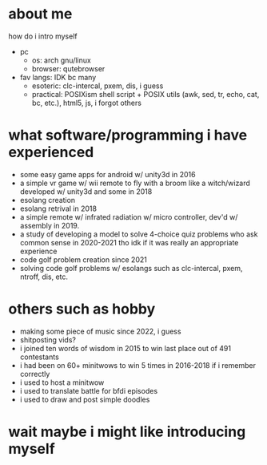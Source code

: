# about me
how do i intro myself

- pc
  - os: arch gnu/linux
  - browser: qutebrowser
- fav langs: IDK bc many
  - esoteric: clc-intercal, pxem, dis, i guess
  - practical: POSIXism shell script + POSIX utils (awk, sed, tr, echo, cat, bc, etc.), html5, js, i forgot others

# what software/programming i have experienced
- some easy game apps for android w/ unity3d in 2016
- a simple vr game w/ wii remote to fly with a broom like a witch/wizard developed w/ unity3d and some in 2018
- esolang creation
- esolang retrival in 2018
- a simple remote w/ infrated radiation w/ micro controller, dev'd w/ assembly in 2019.
- a study of developing a model to solve 4-choice quiz problems who ask common sense in 2020-2021 tho idk if it was really an appropriate experience
- code golf problem creation since 2021
- solving code golf problems w/ esolangs such as clc-intercal, pxem, ntroff, dis, etc.

# others such as hobby
- making some piece of music since 2022, i guess
- shitposting vids?
- i joined ten words of wisdom in 2015 to win last place out of 491 contestants
- i had been on 60+ minitwows to win 5 times in 2016-2018 if i remember correctly
- i used to host a minitwow
- i used to translate battle for bfdi episodes
- i used to draw and post simple doodles

# wait maybe i might like introducing myself
